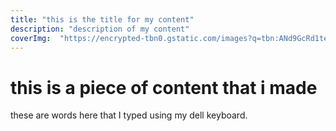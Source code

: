 ```yaml
---
title: "this is the title for my content"
description: "description of my content"
coverImg:  "https://encrypted-tbn0.gstatic.com/images?q=tbn:ANd9GcRd1teO_jPP-FZeB7wWJhtQZOVSgkNVpLGmIA&s"
---
```


# this is a piece of content that i made


these are words here that I typed using my dell keyboard.